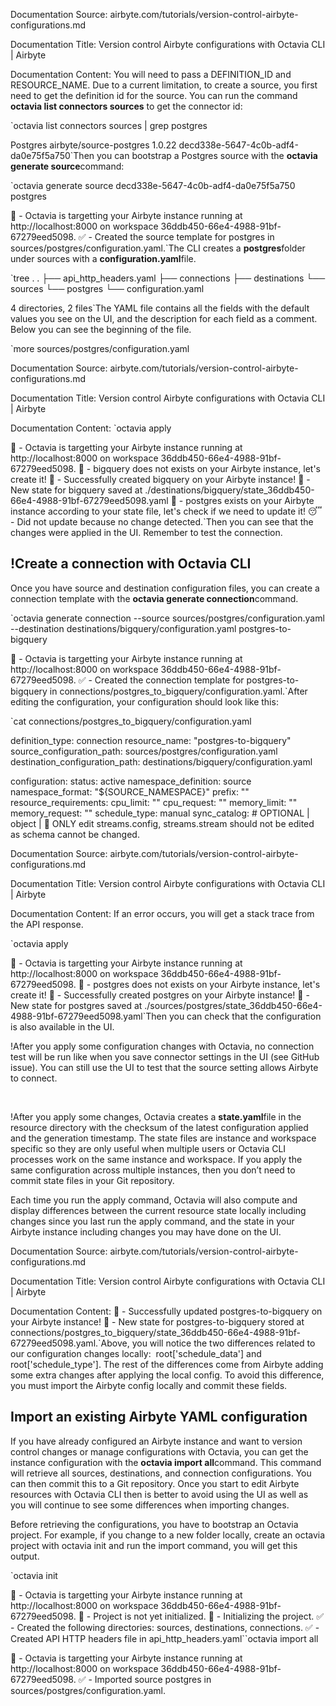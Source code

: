 Documentation Source:
airbyte.com/tutorials/version-control-airbyte-configurations.md

Documentation Title:
Version control Airbyte configurations with Octavia CLI | Airbyte

Documentation Content:
You will need to pass a DEFINITION\_ID and RESOURCE\_NAME. Due to a current limitation, to create a source, you first need to get the definition id for the source. You can run the command **octavia list connectors sources** to get the connector id:

`octavia list connectors sources | grep postgres

Postgres airbyte/source-postgres 1.0.22 decd338e-5647-4c0b-adf4-da0e75f5a750`Then you can bootstrap a Postgres source with the **octavia generate source**command:

`octavia generate source decd338e-5647-4c0b-adf4-da0e75f5a750 postgres

🐙 - Octavia is targetting your Airbyte instance running at http://localhost:8000 on workspace 36ddb450-66e4-4988-91bf-67279eed5098.
✅ - Created the source template for postgres in sources/postgres/configuration.yaml.`The CLI creates a **postgres**folder under sources with a **configuration.yaml**file.

`tree .
.
├── api_http_headers.yaml
├── connections
├── destinations
└── sources
 └── postgres
 └── configuration.yaml

4 directories, 2 files`The YAML file contains all the fields with the default values you see on the UI, and the description for each field as a comment. Below you can see the beginning of the file.

`more sources/postgres/configuration.yaml



Documentation Source:
airbyte.com/tutorials/version-control-airbyte-configurations.md

Documentation Title:
Version control Airbyte configurations with Octavia CLI | Airbyte

Documentation Content:
`octavia apply

🐙 - Octavia is targetting your Airbyte instance running at http://localhost:8000 on workspace 36ddb450-66e4-4988-91bf-67279eed5098.
🐙 - bigquery does not exists on your Airbyte instance, let's create it!
🎉 - Successfully created bigquery on your Airbyte instance!
💾 - New state for bigquery saved at ./destinations/bigquery/state_36ddb450-66e4-4988-91bf-67279eed5098.yaml
🐙 - postgres exists on your Airbyte instance according to your state file, let's check if we need to update it!
😴 - Did not update because no change detected.`Then you can see that the changes were applied in the UI. Remember to test the connection.

!Create a connection with Octavia CLI
------------------------------------

Once you have source and destination configuration files, you can create a connection template with the **octavia generate connection**command.

`octavia generate connection --source sources/postgres/configuration.yaml --destination destinations/bigquery/configuration.yaml postgres-to-bigquery

🐙 - Octavia is targetting your Airbyte instance running at http://localhost:8000 on workspace 36ddb450-66e4-4988-91bf-67279eed5098.
✅ - Created the connection template for postgres-to-bigquery in connections/postgres_to_bigquery/configuration.yaml.`After editing the configuration, your configuration should look like this:

`cat connections/postgres_to_bigquery/configuration.yaml

definition_type: connection
resource_name: "postgres-to-bigquery"
source_configuration_path: sources/postgres/configuration.yaml
destination_configuration_path: destinations/bigquery/configuration.yaml

configuration:
 status: active
 namespace_definition: source
 namespace_format: "${SOURCE_NAMESPACE}"
 prefix: ""
 resource_requirements:
 cpu_limit: ""
 cpu_request: ""
 memory_limit: ""
 memory_request: ""
 schedule_type: manual
 sync_catalog: # OPTIONAL | object | 🚨 ONLY edit streams.config, streams.stream should not be edited as schema cannot be changed.



Documentation Source:
airbyte.com/tutorials/version-control-airbyte-configurations.md

Documentation Title:
Version control Airbyte configurations with Octavia CLI | Airbyte

Documentation Content:
If an error occurs, you will get a stack trace from the API response.

`octavia apply

🐙 - Octavia is targetting your Airbyte instance running at http://localhost:8000 on workspace 36ddb450-66e4-4988-91bf-67279eed5098.
🐙 - postgres does not exists on your Airbyte instance, let's create it!
🎉 - Successfully created postgres on your Airbyte instance!
💾 - New state for postgres saved at ./sources/postgres/state_36ddb450-66e4-4988-91bf-67279eed5098.yaml`Then you can check that the configuration is also available in the UI.

!After you apply some configuration changes with Octavia, no connection test will be run like when you save connector settings in the UI (see GitHub issue). You can still use the UI to test that the source setting allows Airbyte to connect.

‍

!After you apply some changes, Octavia creates a **state.yaml**file in the resource directory with the checksum of the latest configuration applied and the generation timestamp. The state files are instance and workspace specific so they are only useful when multiple users or Octavia CLI processes work on the same instance and workspace. If you apply the same configuration across multiple instances, then you don’t need to commit state files in your Git repository.

Each time you run the apply command, Octavia will also compute and display differences between the current resource state locally including changes since you last run the apply command, and the state in your Airbyte instance including changes you may have done on the UI.



Documentation Source:
airbyte.com/tutorials/version-control-airbyte-configurations.md

Documentation Title:
Version control Airbyte configurations with Octavia CLI | Airbyte

Documentation Content:
🎉 - Successfully updated postgres-to-bigquery on your Airbyte instance!
💾 - New state for postgres-to-bigquery stored at connections/postgres_to_bigquery/state_36ddb450-66e4-4988-91bf-67279eed5098.yaml.`Above, you will notice the two differences related to our configuration changes locally:  root['schedule\_data'] and root['schedule\_type']. The rest of the differences come from Airbyte adding some extra changes after applying the local config. To avoid this difference, you must import the Airbyte config locally and commit these fields.

Import an existing Airbyte YAML configuration
---------------------------------------------

If you have already configured an Airbyte instance and want to version control changes or manage configurations with Octavia, you can get the instance configuration with the **octavia import all**command. This command will retrieve all sources, destinations, and connection configurations. You can then commit this to a Git repository. Once you start to edit Airbyte resources with Octavia CLI then is better to avoid using the UI as well as you will continue to see some differences when importing changes.

Before retrieving the configurations, you have to bootstrap an Octavia project. For example, if you change to a new folder locally, create an octavia project with octavia init and run the import command, you will get this output.

`octavia init

🐙 - Octavia is targetting your Airbyte instance running at http://localhost:8000 on workspace 36ddb450-66e4-4988-91bf-67279eed5098.
🐙 - Project is not yet initialized.
🔨 - Initializing the project.
✅ - Created the following directories: sources, destinations, connections.
✅ - Created API HTTP headers file in api_http_headers.yaml``octavia import all

🐙 - Octavia is targetting your Airbyte instance running at http://localhost:8000 on workspace 36ddb450-66e4-4988-91bf-67279eed5098.
✅ - Imported source postgres in sources/postgres/configuration.yaml.



